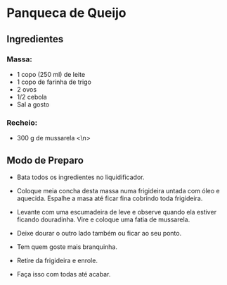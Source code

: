 <h1> Panqueca de Queijo </h1>
<h2> Ingredientes </h2>
<h3> Massa: </h3>

- 1 copo (250 ml) de leite
- 1 copo de farinha de trigo
- 2 ovos
- 1/2 cebola
- Sal a gosto

<h3> Recheio: </h3>

- 300 g de mussarela
<\n>
<h2> Modo de Preparo</h2>

- Bata todos os ingredientes no liquidificador.

- Coloque meia concha desta massa numa frigideira untada com óleo e aquecida. Espalhe a masa até ficar fina cobrindo toda frigideira.

- Levante com uma escumadeira de leve e observe quando ela estiver ficando douradinha. Vire e coloque uma fatia de mussarela.

- Deixe dourar o outro lado também ou ficar ao seu ponto.

- Tem quem goste mais branquinha.

- Retire da frigideira e enrole.

- Faça isso com todas até acabar.
